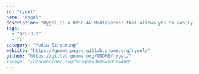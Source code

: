 ```yaml
---
id: "rygel"
name: "Rygel"
description: "Rygel is a UPnP AV MediaServer that allows you to easily share audio, video, and pictures. Media player software may use Rygel to become a MediaRenderer that may be controlled remotely by a UPnP or DLNA Controller."
tags:
  - "GPL-3.0"
  - "C"
category: "Media Streaming"
website: "https://gnome.pages.gitlab.gnome.org/rygel/"
github: "https://gitlab.gnome.org/GNOME/rygel/"
#image: "/placeholder.svg?height=300&width=400"
---
```


